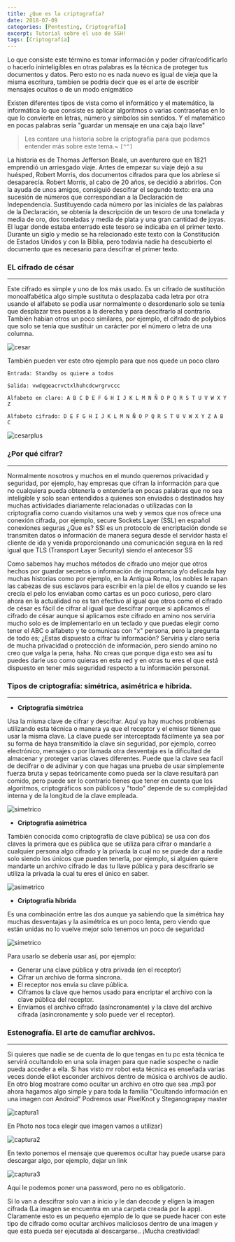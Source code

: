 ```yaml
---
title: ¿Que es la criptografía?
date: 2018-07-09
categories: [Pentesting, Criptografía]
excerpt: Tutorial sobre el uso de SSH!
tags: [Criptografía]
---
```


Lo que consiste este término es tomar información y poder cifrar/codificarlo o hacerlo ininteligibles en otras palabras es la técnica de proteger tus documentos y datos. Pero esto no es nada nuevo es igual de vieja que la misma escritura, tambien se podria decir que es el arte de escribir mensajes ocultos o de un modo enigmático

Existen diferentes tipos de vista como el informático y el matemático, la informática lo que consiste es aplicar algoritmos o varias contraseñas en lo que lo convierte en letras, número y símbolos sin sentidos. Y el matemático en pocas palabras seria "guardar un mensaje en una caja bajo llave"

> Les contare una historia sobre la criptografía para que podamos entender más sobre este tema.~ `[^^]`

 La historia es de Thomas Jefferson Beale, un aventurero que en 1821 emprendió un arriesgado viaje. Antes de empezar su viaje dejó a su huésped, Robert Morris, dos documentos cifrados para que los abriese si desaparecía. Robert Morris, al cabo de 20 años, se decidió a abrirlos. Con la ayuda de unos amigos, consiguió descifrar el segundo texto: era una sucesión de números que correspondían a la Declaración de Independencia. Sustituyendo cada número por las iniciales de las palabras de la Declaración, se obtenía la descripción de un tesoro de una tonelada y media de oro, dos toneladas y media de plata y una gran cantidad de joyas. El lugar donde estaba enterrado este tesoro se indicaba en el primer texto. Durante un siglo y medio se ha relacionado este texto con la Constitución de Estados Unidos y con la Biblia, pero todavía nadie ha descubierto el documento que es necesario para descifrar el primer texto.

### EL cifrado de césar
----
Este cifrado es simple y uno de los más usado. Es un cifrado de sustitución monoalfabética algo simple sustituta o desplazaba cada letra por otra usando el alfabeto se podía usar normalmente o desordenarlo solo se tenía que desplazar tres puestos a la derecha y para descifrarlo al contrario. También habían otros un poco similares, por ejemplo, el cifrado de polybios que solo se tenía que sustituir un carácter por el número o letra de una columna.

 ![cesar](/assets/img/post/06/cesar.jpg) 
 
 También pueden ver este otro ejemplo para que nos quede un poco claro
 
```
Entrada: Standby os quiere a todos 

Salida: vwdqgeacrvctxlhuhcdcwrgrvccc

Alfabeto en claro: A B C D E F G H I J K L M N Ñ O P Q R S T U V W X Y Z

Alfabeto cifrado: D E F G H I J K L M N Ñ O P Q R S T U V W X Y Z A B C
```


 ![cesarplus](/assets/img/post/06/cesarplus.jpg) 

### ¿Por qué cifrar?
----

Normalmente nosotros y muchos en el mundo queremos privacidad y seguridad, por ejemplo, hay empresas que cifran la información para que no cualquiera pueda obtenerla o entenderla en pocas palabras que no sea inteligible y solo sean entendidos a quienes son enviados o destinados hay muchas actividades diariamente relacionadas o utilizadas con la criptografía como cuando visitamos una web y vemos que nos ofrece una conexión cifrada, por ejemplo, secure Sockets Layer (SSL) en español conexiones seguras ¿Que es? SSl es un protocolo de encriptación donde se transmiten datos o información de manera segura desde el servidor hasta el cliente de ida y venida proporcionando una comunicación segura en la red igual que TLS (Transport Layer Security) siendo el antecesor SS

Como sabemos hay muchos métodos de cifrado uno mejor que otros hechos por guardar secretos o información de importancia y/o delicada hay muchas historias como por ejemplo, en la Antigua Roma, los nobles le rapan las cabezas de sus esclavos para escribir en la piel de ellos y cuando se les crecía el pelo los enviaban como cartas es un poco curioso, pero claro ahora en la actualidad no es tan efectivo al igual que otros como el cifrado de césar es fácil de cifrar al igual que descifrar porque si aplicamos el cifrado de césar aunque si aplicamos este cifrado en amino nos serviria mucho solo es de implementarlo en un teclado y que puedas elegir como tener el ABC o alfabeto y te comunicas con "x" persona, pero la pregunta de todo es; ¿Estas dispuesto a cifrar tu información? Serviria y claro seria de mucha privacidad o protección de información, pero siendo amino no creo que valga la pena, haha. No creas que porque diga esto sea así tu puedes darle uso como quieras en esta red y en otras tu eres el que está dispuesto en tener más seguridad respecto a tu información personal.

### Tipos de criptografía: simétrica, asimétrica e híbrida.
---

 - **Criptografía simétrica**

Usa la misma clave de cifrar y descifrar. Aquí ya hay muchos problemas utilizando esta técnica o manera ya que el receptor y el emisor tienen que usar la misma clave. La clave puede ser interceptada fácilmente ya sea por su forma de haya transmitido la clave sin seguridad, por ejemplo, correo electrónico, mensajes o por llamada otra desventaja es la dificultad de almacenar y proteger varias claves diferentes. Puede que la clave sea facil de decifrar o de adivinar y con que hagas una prueba de usar simplemente fuerza bruta y sepas teóricamente como pueda ser la clave resultará pan comido, pero puede ser lo contrario tienes que tener en cuenta que los algoritmos, criptográficos son públicos y "todo" depende de su complejidad interna y de la longitud de la clave empleada.
 
![simetrico](/assets/img/post/06/simetrico.jpg) 

- **Criptografía asimétrica**

También conocida como criptografía de clave pública) se usa con dos claves la primera que es pública que se utiliza para cifrar o mandarle a cualquier persona algo cifrado y la privada la cual no se puede dar a nadie solo siendo los únicos que pueden tenerla, por ejemplo, si alguien quiere mandarte un archivo cifrado le das tu llave pública y para descifrarlo se utiliza la privada la cual tu eres el único en saber.

![asimetrico](/assets/img/post/06/asimetrico.jpg)

- **Criptografía híbrida**

Es una combinación entre las dos aunque ya sabiendo que la simétrica hay muchas desventajas y la asimétrica es un poco lenta, pero viendo que están unidas no lo vuelve mejor solo tenemos un poco de seguridad

![simetrico](/assets/img/post/06/sasimetrica.jpg)

Para usarlo se debería usar así, por ejemplo:

- Generar una clave pública y otra privada (en el receptor)
- Cifrar un archivo de forma síncrona.
- El receptor nos envía su clave pública.
- Ciframos la clave que hemos usado para encriptar el archivo con la clave pública del receptor.
- Enviamos el archivo cifrado (asíncronamente) y la clave del archivo cifrada (asíncronamente y solo puede ver el receptor).

### Estenografía. El arte de camuflar archivos.
---

Si quieres que nadie se de cuenta de lo que tengas en tu pc esta técnica te servirá ocultandolo en una sola imagen para que nadie sospeche o nadie pueda acceder a ella. Si has visto mr robot esta técnica es enseñada varias veces donde elliot esconder archivos dentro de música o archivos de audio. En otro blog mostrare como ocultar un archivo en otro que sea .mp3 por ahora hagamos algo simple y para toda la familia "Ocultando información en una imagen con Android" Podremos usar PixelKnot y Steganograpay master

![captura1](/assets/img/post/06/cap1.jpg)

En Photo nos toca elegir que imagen vamos a utilizar}

![captura2](/assets/img/post/06/Cap2.jpg)

En texto ponemos el mensaje que queremos ocultar hay puede usarse para descargar algo, por ejemplo, dejar un link

![captura3](/assets/img/post/06/cap3.jpg)

Aquí le podemos poner una password, pero no es obligatorio.

Si lo van a descifrar solo van a inicio y le dan decode y eligen la imagen cifrada (La imagen se encuentra en una carpeta creada por la app). Claramente esto es un pequeño ejemplo de lo que se puede hacer con este tipo de cifrado como ocultar archivos maliciosos dentro de una imagen y que esta pueda ser ejecutada al descargarse.. ¡Mucha creatividad!
